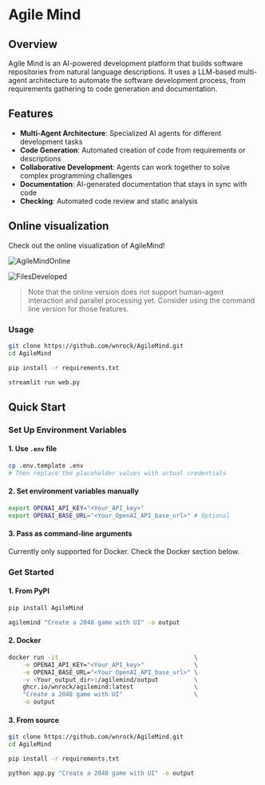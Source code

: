 # Agile Mind

## Overview

Agile Mind is an AI-powered development platform that builds software repositories from natural language descriptions. It uses a LLM-based multi-agent architecture to automate the software development process, from requirements gathering to code generation and documentation.

## Features

- **Multi-Agent Architecture**: Specialized AI agents for different development tasks
- **Code Generation**: Automated creation of code from requirements or descriptions
- **Collaborative Development**: Agents can work together to solve complex programming challenges
- **Documentation**: AI-generated documentation that stays in sync with code
- **Checking**: Automated code review and static analysis

## Online visualization

Check out the online visualization of AgileMind!

![AgileMindOnline](assets/main_screenshot.png)

![FilesDeveloped](assets/files_screenshot.png)

> Note that the online version does not support human-agent interaction and parallel processing yet. Consider using the command line version for those features.

### Usage

```bash
git clone https://github.com/wnrock/AgileMind.git
cd AgileMind

pip install -r requirements.txt

streamlit run web.py
```

## Quick Start

### Set Up Environment Variables

#### 1. Use `.env` file

```bash
cp .env.template .env
# Then replace the placeholder values with actual credentials
```

#### 2. Set environment variables manually

```bash
export OPENAI_API_KEY="<Your_API_key>"
export OPENAI_BASE_URL="<Your_OpenAI_API_base_url>" # Optional
```

#### 3. Pass as command-line arguments

Currently only supported for Docker. Check the Docker section below.

### Get Started

#### 1. From PyPI

```bash
pip install AgileMind

agilemind "Create a 2048 game with UI" -o output
```

#### 2. Docker

```bash
docker run -it                                      \
    -e OPENAI_API_KEY="<Your_API_key>"              \
    -e OPENAI_BASE_URL="<Your_OpenAI_API_base_url>" \
    -v <Your_output_dir>:/agilemind/output          \
    ghcr.io/wnrock/agilemind:latest                 \
    "Create a 2048 game with UI"                    \
    -o output
```

#### 3. From source

```bash
git clone https://github.com/wnrock/AgileMind.git
cd AgileMind

pip install -r requirements.txt

python app.py "Create a 2048 game with UI" -o output
```
